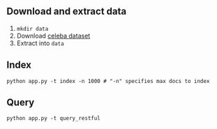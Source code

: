 ## Download and extract data

1. `mkdir data`
2. Download [celeba dataset](https://drive.google.com/file/d/0B7EVK8r0v71pZjFTYXZWM3FlRnM/view?resourcekey=0-dYn9z10tMJOBAkviAcfdyQ)
3. Extract into `data`

## Index

```shell
python app.py -t index -n 1000 # "-n" specifies max docs to index
```

## Query

```shell
python app.py -t query_restful
```
